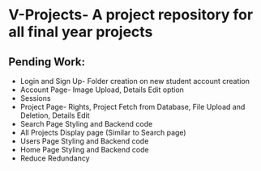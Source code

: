 # V-Projects- A project repository for all final year projects

## Pending Work:

* Login and Sign Up- Folder creation on new student account creation 
* Account Page- Image Upload, Details Edit option  
* Sessions 
* Project Page- Rights, Project Fetch from Database, File Upload and Deletion, Details Edit  
* Search Page Styling and Backend code
* All Projects Display page (Similar to Search page) 
* Users Page Styling and Backend code 
* Home Page Styling and Backend code
* Reduce Redundancy